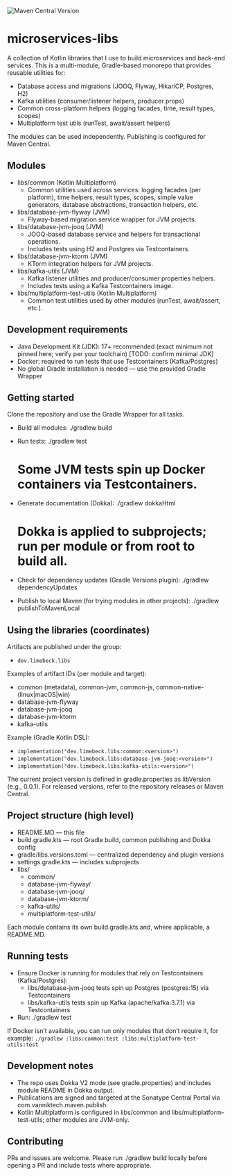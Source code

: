 ![Maven Central Version](https://img.shields.io/maven-central/v/dev.limebeck.libs/common)

# microservices-libs

A collection of Kotlin libraries that I use to build microservices and back-end services. This is a multi-module, Gradle-based monorepo that provides reusable utilities for:
- Database access and migrations (JOOQ, Flyway, HikariCP, Postgres, H2)
- Kafka utilities (consumer/listener helpers, producer props)
- Common cross-platform helpers (logging facades, time, result types, scopes)
- Multiplatform test utils (runTest, await/assert helpers)

The modules can be used independently. Publishing is configured for Maven Central.


## Modules
- libs/common (Kotlin Multiplatform)
  - Common utilities used across services: logging facades (per platform), time helpers, result types, scopes, simple value generators, database abstractions, transaction helpers, etc.
- libs/database-jvm-flyway (JVM)
  - Flyway-based migration service wrapper for JVM projects.
- libs/database-jvm-jooq (JVM)
  - JOOQ-based database service and helpers for transactional operations.
  - Includes tests using H2 and Postgres via Testcontainers.
- libs/database-jvm-ktorm (JVM)
  - KTorm integration helpers for JVM projects.
- libs/kafka-utils (JVM)
  - Kafka listener utilities and producer/consumer properties helpers.
  - Includes tests using a Kafka Testcontainers image.
- libs/multiplatform-test-utils (Kotlin Multiplatform)
  - Common test utilities used by other modules (runTest, await/assert, etc.).


## Development requirements
- Java Development Kit (JDK): 17+ recommended (exact minimum not pinned here; verify per your toolchain) [TODO: confirm minimal JDK]
- Docker: required to run tests that use Testcontainers (Kafka/Postgres)
- No global Gradle installation is needed — use the provided Gradle Wrapper


## Getting started
Clone the repository and use the Gradle Wrapper for all tasks.

- Build all modules:
  ./gradlew build

- Run tests:
  ./gradlew test
  # Some JVM tests spin up Docker containers via Testcontainers.

- Generate documentation (Dokka):
  ./gradlew dokkaHtml
  # Dokka is applied to subprojects; run per module or from root to build all.

- Check for dependency updates (Gradle Versions plugin):
  ./gradlew dependencyUpdates

- Publish to local Maven (for trying modules in other projects):
  ./gradlew publishToMavenLocal


## Using the libraries (coordinates)
Artifacts are published under the group:
- `dev.limebeck.libs`

Examples of artifact IDs (per module and target):
- common (metadata), common-jvm, common-js, common-native-(linux|macOS|win)
- database-jvm-flyway
- database-jvm-jooq
- database-jvm-ktorm
- kafka-utils

Example (Gradle Kotlin DSL):
- `implementation("dev.limebeck.libs:common:<version>")`
- `implementation("dev.limebeck.libs:database-jvm-jooq:<version>")`
- `implementation("dev.limebeck.libs:kafka-utils:<version>")`

The current project version is defined in gradle.properties as libVersion (e.g., 0.0.1). For released versions, refer to the repository releases or Maven Central.


## Project structure (high level)
- README.MD — this file
- build.gradle.kts — root Gradle build, common publishing and Dokka config
- gradle/libs.versions.toml — centralized dependency and plugin versions
- settings.gradle.kts — includes subprojects
- libs/
  - common/
  - database-jvm-flyway/
  - database-jvm-jooq/
  - database-jvm-ktorm/
  - kafka-utils/
  - multiplatform-test-utils/

Each module contains its own build.gradle.kts and, where applicable, a README.MD.


## Running tests
- Ensure Docker is running for modules that rely on Testcontainers (Kafka/Postgres):
  - libs/database-jvm-jooq tests spin up Postgres (postgres:15) via Testcontainers
  - libs/kafka-utils tests spin up Kafka (apache/kafka:3.7.1) via Testcontainers
- Run:
  ./gradlew test

If Docker isn’t available, you can run only modules that don’t require it, for example:
 `./gradlew :libs:common:test :libs:multiplatform-test-utils:test`


## Development notes
- The repo uses Dokka V2 mode (see gradle.properties) and includes module README in Dokka output.
- Publications are signed and targeted at the Sonatype Central Portal via com.vanniktech.maven.publish.
- Kotlin Multiplatform is configured in libs/common and libs/multiplatform-test-utils; other modules are JVM-only.


## Contributing
PRs and issues are welcome. Please run ./gradlew build locally before opening a PR and include tests where appropriate.

